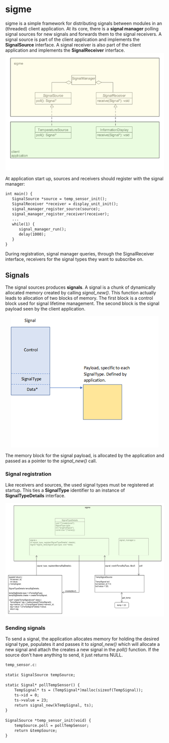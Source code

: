 # sigme
sigme is a simple framework for distributing signals between modules in an (threaded) client application. At its core, there is a **signal manager** polling signal sources for new signals and forwards them to the signal receivers. A signal source is part of the client application and implements the **SignalSource** interface. A signal receiver is also part of the client application and implements the **SignalReceiver** interface. 
![overview](/doc/overview.png)

At application start up, sources and receivers should register with the signal manager:
```
int main() {
   SignalSource *source = temp_sensor_init();
   SignalReceiver *receiver = display_unit_init();
   signal_manager_register_source(source);
   signal_manager_register_receiver(receiver);
   ...
   while(1) {
      signal_manager_run();
      delay(1000);
   }
}
```
During registration, signal manager queries, through the SignalReceiver interface, receivers for the signal types they want to subscribe on.
## Signals
The signal sources produces **signals**. A signal is a chunk of dynamically allocated memory created by calling *signal_new()*. This function actually leads to allocation of two blocks of memory. The first block is a control block used for signal lifetime management. The second block is the signal payload seen by the client application. 
<p align="center">
  <img src="/doc/signal2.png">
</p>

The memory block for the signal payload, is allocated by the application and passed as a pointer to the *signal_new()* call. 

### Signal registration
Like receivers and sources, the used signal types must be registered at startup. This ties a **SignalType** identifier to an instance of **SignalTypeDetails** interface.

![signal_registration](/doc/signal_registration.png)


### Sending signals
To send a signal, the application allocates memory for holding the desired signal type, populates it and passes it to *signal_new()* which will allocate a new signal and attach the creates a new signal in the *poll()* function. If the source don't have anything to send, it just returns NULL. 
```
temp_sensor.c:

static SignalSource tempSource;

static Signal* pollTempSensor() {
    TempSignal* ts = (TempSignal*)malloc(sizeof(TempSignal));
    ts->id = 0;
    ts->value = 23;
    return signal_new(kTempSignal, ts);
}

SignalSource *temp_sensor_init(void) {
    tempSource.poll = pollTempSensor;
    return &tempSource;
}
```


